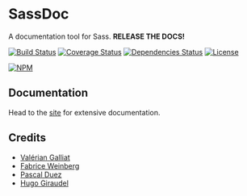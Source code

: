 # SassDoc

A documentation tool for Sass. **RELEASE THE DOCS!**


[![Build Status][travis-image]][travis-url]
[![Coverage Status][coveralls-image]][coveralls-url]
[![Dependencies Status][depstat-image]][depstat-url]
[![License][license-image]][license-url]

[![NPM][npm-image]][npm-url]

## Documentation

Head to the [site][SassDoc] for extensive documentation.

## Credits

* [Valérian Galliat](https://twitter.com/valeriangalliat)
* [Fabrice Weinberg](https://twitter.com/fweinb)
* [Pascal Duez](https://twitter.com/pascalduez)
* [Hugo Giraudel](http://twitter.com/HugoGiraudel)

[SassDoc]: http://sassdoc.com
[npm-url]: https://www.npmjs.com/package/sassdoc
[npm-image]: https://nodei.co/npm/sassdoc.png?downloads=true
[travis-url]: https://travis-ci.org/SassDoc/sassdoc?branch=master
[travis-image]: http://img.shields.io/travis/SassDoc/sassdoc.svg?style=flat-square
[coveralls-url]: https://coveralls.io/r/SassDoc/sassdoc?branch=master
[coveralls-image]: https://img.shields.io/coveralls/SassDoc/sassdoc.svg?style=flat-square
[depstat-url]: https://david-dm.org/SassDoc/sassdoc
[depstat-image]: https://david-dm.org/SassDoc/sassdoc.svg?style=flat-square
[license-image]: http://img.shields.io/npm/l/sassdoc.svg?style=flat-square
[license-url]: LICENSE.md
